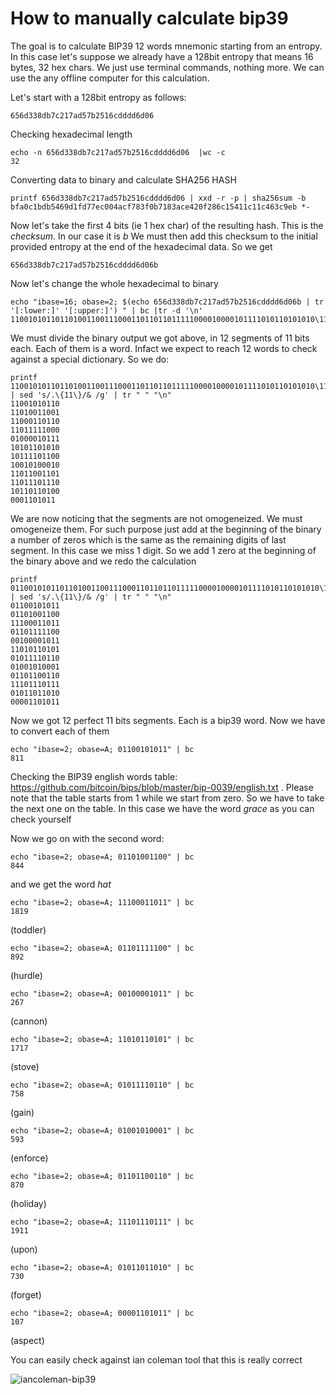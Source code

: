 # How to manually calculate bip39

The goal is to calculate BIP39 12 words mnemonic starting from an entropy. In this case let's suppose we already have a 128bit entropy that means 16 bytes, 32 hex chars. We just use terminal commands, nothing more. We can use the any offline computer for this calculation. 

Let's start with a 128bit entropy as follows:

```
656d338db7c217ad57b2516cdddd6d06
```

Checking hexadecimal length

```
echo -n 656d338db7c217ad57b2516cdddd6d06  |wc -c
32
```

Converting data to binary and calculate SHA256 HASH

```
printf 656d338db7c217ad57b2516cdddd6d06 | xxd -r -p | sha256sum -b  
bfa0c1bdb5469d1fd77ec004acf783f0b7183ace420f286c15411c11c463c9eb *-
```

Now let's take the first 4 bits (ie 1 hex char) of the resulting hash. This is the *checksum*. In our case it is _b_   We must then add this checksum to the initial provided entropy at the end of the hexadecimal data. So we get

```
656d338db7c217ad57b2516cdddd6d06b
```

Now let's change the whole hexadecimal to binary

```
echo "ibase=16; obase=2; $(echo 656d338db7c217ad57b2516cdddd6d06b | tr '[:lower:]' '[:upper:]') " | bc |tr -d '\n'
11001010110110100110011100011011011011111000010000101111010110101010\111101100100101000101101100110111011101110101101101000001101011
```

We must divide the binary output we got above, in 12 segments of 11 bits each. Each of them is a word. Infact we expect to reach 12 words to check against a special dictionary. So we do:

```
printf 11001010110110100110011100011011011011111000010000101111010110101010\111101100100101000101101100110111011101110101101101000001101011 | sed 's/.\{11\}/& /g' | tr " " "\n"
11001010110
11010011001
11000110110
11011111000
01000010111
10101101010
10111101100
10010100010
11011001101
11011101110
10110110100
0001101011
```

We are now noticing that the segments are not omogeneized. We must omogeneize them. For such purpose just add at the beginning of the binary a number of zeros which is the same as the remaining digits of last segment. In this case we miss 1 digit. So we add 1 zero at the beginning of the binary above and we redo the calculation

```
printf 011001010110110100110011100011011011011111000010000101111010110101010\111101100100101000101101100110111011101110101101101000001101011 | sed 's/.\{11\}/& /g' | tr " " "\n"
01100101011
01101001100
11100011011
01101111100
00100001011
11010110101
01011110110
01001010001
01101100110
11101110111
01011011010
00001101011
```

Now we got 12 perfect 11 bits segments. Each is a bip39 word. Now we have to convert each of them

```
echo "ibase=2; obase=A; 01100101011" | bc 
811
```

Checking the BIP39 english words table: https://github.com/bitcoin/bips/blob/master/bip-0039/english.txt . Please note that the table starts from 1 while we start from zero. So we have to take the next one on the table. In this case we have the word _grace_ as you can check yourself

Now we go on with the second word:

```
echo "ibase=2; obase=A; 01101001100" | bc
844
```
and we get the word _hat_

```
echo "ibase=2; obase=A; 11100011011" | bc 
1819
```
(toddler)

```
echo "ibase=2; obase=A; 01101111100" | bc 
892
```
(hurdle)

```
echo "ibase=2; obase=A; 00100001011" | bc 
267
```
(cannon)
```
echo "ibase=2; obase=A; 11010110101" | bc 
1717
```
(stove)
```
echo "ibase=2; obase=A; 01011110110" | bc 
758
```
(gain)

```
echo "ibase=2; obase=A; 01001010001" | bc 
593
```
(enforce)

```
echo "ibase=2; obase=A; 01101100110" | bc 
870
```
(holiday)

```
echo "ibase=2; obase=A; 11101110111" | bc 
1911
```
(upon)

```
echo "ibase=2; obase=A; 01011011010" | bc 
730
```
(forget)

```
echo "ibase=2; obase=A; 00001101011" | bc 
107
```
(aspect)


You can easily check against ian coleman tool that this is really correct

![iancoleman-bip39](https://i.ibb.co/QDsC3Cr/bip39-check.png)
